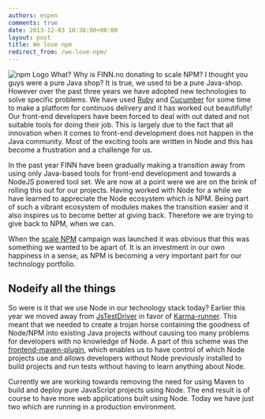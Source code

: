 ```yaml
---
authors: espen
comments: true
date: 2013-12-03 10:38:00+00:00
layout: post
title: We love npm
redirect_from: /we-love-npm/
---
```

<img src="https://scalenpm.org/img/npm.png" alt="npm Logo" />
What? Why is FINN.no donating to scale NPM? I thought you guys were a pure Java shop? It is true, we used to be a pure Java-shop. However over the past three years we have adopted new technologies to solve specific problems. We have used <a href="https://www.ruby-lang.org/en/">Ruby</a> and <a href="http://cukes.info/">Cucumber</a> for some time to make a platform for continuos delivery and it has worked out beautifully! Our front-end developers have been forced to deal with out dated and not suitable tools for doing their job. This is largely due to the fact that all innovation when it comes to front-end development does not happen in the Java community. Most of the exciting tools are written in Node and this has become a frustration and a challenge for us.

In the past year FINN have been gradually making a transition away from using only Java-based tools for front-end development and towards a NodeJS powered tool set. We are now at a point were we are on the brink of rolling this out for our projects. Having worked with Node for a while we have learned to appreciate the Node ecosystem which is NPM. Being part of such a vibrant ecosystem of modules makes the transition easier and it also inspires us to become better at giving back. Therefore we are trying to give back to NPM, when we can.

When the <a href="http://scalenpm.org">scale NPM</a> campaign was launched it was obvious that this was something we wanted to be apart of. It is an investment in our own happiness in a sense, as NPM is becoming a very important part for our technology portfolio.
<h2>Nodeify all the things</h2>
So were is it that we use Node in our technology stack today? Earlier this year we moved away from <a href="https://code.google.com/p/js-test-driver/wiki/">JsTestDriver</a> in favor of <a href="http://karma-runner.github.io">Karma-runner</a>. This meant that we needed to create a trojan horse containing the goodness of Node/NPM into existing Java projects without causing too many problems for developers with no knowledge of Node. A part of this scheme was the <a href="https://github.com/eirslett/frontend-maven-plugin">frontend-maven-plugin</a>, which enables us to have control of which Node projects use and allows developers without Node previously installed to build projects and run tests without having to learn anything about Node.

Currently we are working towards removing the need for using Maven to build and deploy pure JavaScript projects using Node. The end result is of course to have more web applications built using Node. Today we have just two which are running in a production environment.
